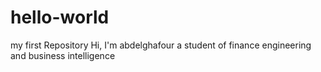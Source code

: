 # hello-world
my first Repository
Hi, I'm abdelghafour a student of finance engineering and business intelligence
